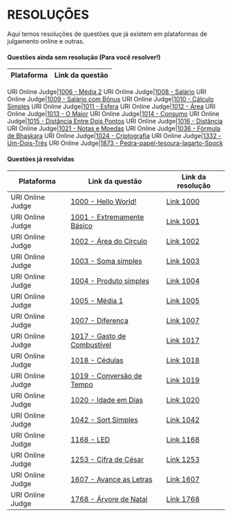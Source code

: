 # RESOLUÇÕES

Aqui temos resoluções de questões que já existem em plataformas de julgamento online e outras.

#### Questões ainda sem resolução (Para você resolver!)

| Plataforma | Link da questão |
| ---------- | --------------- |

URI Online Judge|[1006 - Média 2](https://www.urionlinejudge.com.br/judge/pt/problems/view/1006)
URI Online Judge|[1008 - Salário](https://www.urionlinejudge.com.br/judge/pt/problems/view/1008)
URI Online Judge|[1009 - Salário com Bônus](https://www.urionlinejudge.com.br/judge/pt/problems/view/1009)
URI Online Judge|[1010 - Cálculo Simples](https://www.urionlinejudge.com.br/judge/pt/problems/view/1010)
URI Online Judge|[1011 - Esfera](https://www.urionlinejudge.com.br/judge/pt/problems/view/1011)
URI Online Judge|[1012 - Área](https://www.urionlinejudge.com.br/judge/pt/problems/view/1012)
URI Online Judge|[1013 - O Maior](https://www.urionlinejudge.com.br/judge/pt/problems/view/1013)
URI Online Judge|[1014 - Consumo](https://www.urionlinejudge.com.br/judge/pt/problems/view/1014)
URI Online Judge|[1015 - Distância Entre Dois Pontos](https://www.urionlinejudge.com.br/judge/pt/problems/view/1015)
URI Online Judge|[1016 - Distância](https://www.urionlinejudge.com.br/judge/pt/problems/view/1016)
URI Online Judge|[1021 - Notas e Moedas](https://www.urionlinejudge.com.br/judge/pt/problems/view/1021)
URI Online Judge|[1036 - Fórmula de Bhaskara](https://www.urionlinejudge.com.br/judge/pt/problems/view/1036)
URI Online Judge|[1024 - Criptografia](https://www.urionlinejudge.com.br/judge/pt/problems/view/1024)
URI Online Judge|[1332 - Um-Dois-Três](https://www.urionlinejudge.com.br/judge/pt/problems/view/1332)
URI Online Judge|[1873 - Pedra-papel-tesoura-lagarto-Spock](https://www.urionlinejudge.com.br/judge/pt/problems/view/1873)

#### Questões já resolvidas

| Plataforma       | Link da questão                                                                              | Link da resolução          |
| ---------------- | -------------------------------------------------------------------------------------------- | -------------------------- |
| URI Online Judge | [1000 - Hello World!](https://www.urionlinejudge.com.br/judge/pt/problems/view/1000)         | [Link 1000](./uri/1000.py) |
| URI Online Judge | [1001 - Extremamente Básico](https://www.urionlinejudge.com.br/judge/pt/problems/view/1001)  | [Link 1001](./uri/1001.py) |
| URI Online Judge | [1002 - Área do Círculo](https://www.urionlinejudge.com.br/judge/pt/problems/view/1002)      | [Link 1002](./uri/1002.py) |
| URI Online Judge | [1003 - Soma simples](https://www.urionlinejudge.com.br/judge/pt/problems/view/1003)         | [Link 1003](./uri/1003.py) |
| URI Online Judge | [1004 - Produto simples](https://www.urionlinejudge.com.br/judge/pt/problems/view/1004)      | [Link 1004](./uri/1004.py) |
| URI Online Judge | [1005 - Média 1](https://www.urionlinejudge.com.br/judge/pt/problems/view/1005)              | [Link 1005](./uri/1005.py) |
| URI Online Judge | [1007 - Diferença](https://www.urionlinejudge.com.br/judge/pt/problems/view/1007)            | [Link 1007](./uri/1007.py) |
| URI Online Judge | [1017 - Gasto de Combustível](https://www.urionlinejudge.com.br/judge/pt/problems/view/1017) | [Link 1017](./uri/1017.py) |
| URI Online Judge | [1018 - Cédulas](https://www.urionlinejudge.com.br/judge/pt/problems/view/1018)              | [Link 1018](./uri/1018.py) |
| URI Online Judge | [1019 - Conversão de Tempo](https://www.urionlinejudge.com.br/judge/pt/problems/view/1019)   | [Link 1019](./uri/1019.py) |
| URI Online Judge | [1020 - Idade em Dias](https://www.urionlinejudge.com.br/judge/pt/problems/view/1020)        | [Link 1020](./uri/1020.py) |
| URI Online Judge | [1042 - Sort Simples](https://www.urionlinejudge.com.br/judge/pt/problems/view/1042)         | [Link 1042](./uri/1042.py) |
| URI Online Judge | [1168 - LED](https://www.urionlinejudge.com.br/judge/pt/problems/view/1168)                  | [Link 1168](./uri/1168.py) |
| URI Online Judge | [1253 - Cifra de César](https://www.urionlinejudge.com.br/judge/pt/problems/view/1253)       | [Link 1253](./uri/1253.py) |
| URI Online Judge | [1607 - Avance as Letras](https://www.urionlinejudge.com.br/judge/pt/problems/view/1607)     | [Link 1607](./uri/1607.py) |
| URI Online Judge | [1768 - Árvore de Natal](https://www.urionlinejudge.com.br/judge/pt/problems/view/1768)      | [Link 1768](./uri/1768.py) |

